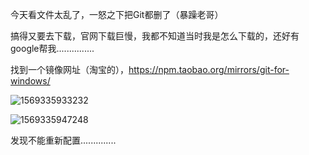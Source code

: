 今天看文件太乱了，一怒之下把Git都删了（暴躁老哥）

搞得又要去下载，官网下载巨慢，我都不知道当时我是怎么下载的，还好有google帮我...............

找到一个镜像网址（淘宝的），https://npm.taobao.org/mirrors/git-for-windows/

![1569335933232](C:\Users\lenovo\AppData\Roaming\Typora\typora-user-images\1569335933232.png)

![1569335947248](C:\Users\lenovo\AppData\Roaming\Typora\typora-user-images\1569335947248.png)

发现不能重新配置..............

